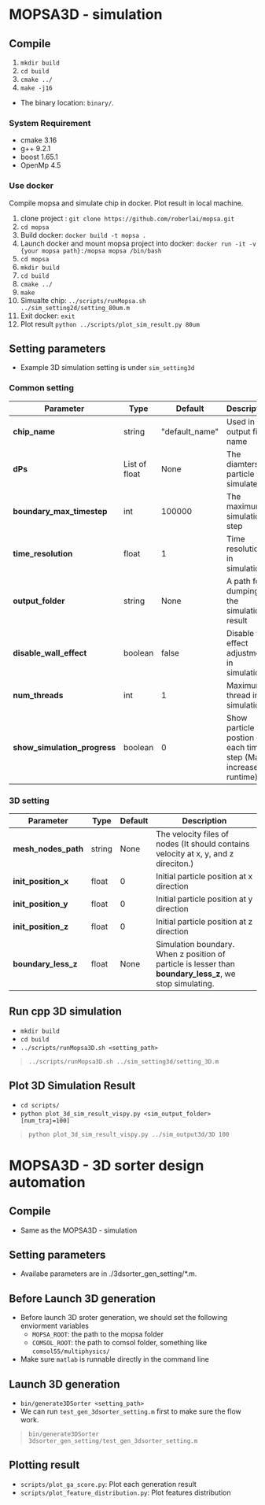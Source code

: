 # MOPSA3D - simulation
## Compile
1. `mkdir build`
2. `cd build`
3. `cmake ../`
4. `make -j16`
- The binary location: `binary/`.

### System Requirement
- cmake 3.16
- g++ 9.2.1 
- boost 1.65.1
- OpenMp 4.5

### Use docker
  Compile mopsa and simulate chip in docker. Plot result in local machine.
  1. clone project : `git clone https://github.com/roberlai/mopsa.git`
  2. `cd mopsa`
  3. Build docker: `docker build -t mopsa .`
  4. Launch docker and mount mopsa project into docker: `docker run -it -v {your mopsa path}:/mopsa mopsa /bin/bash`
  5. `cd mopsa`
  6. `mkdir build`
  7. `cd build`
  8. `cmake ../`
  9. `make`
  10. Simualte chip: `../scripts/runMopsa.sh ../sim_setting2d/setting_80um.m`
  11. Exit docker: `exit` 
  12. Plot result  `python ../scripts/plot_sim_result.py 80um`

## Setting parameters

- Example 3D simulation setting is under `sim_setting3d`

### Common setting
| Parameter           |  Type  | Default  | Description |
| ------------------- | ------ | -------- | ----------- |
|**chip_name**       | string | "default_name" | Used in output file name |
|**dPs**             | List of float | None | The diamters of particle to simulate |
|**boundary_max_timestep**| int | 100000 | The maximum simulation step|
|**time_resolution**|  float | 1 | Time resolution in simulation|
|**output_folder**| string| None | A path for dumping the simulation result|
|**disable_wall_effect**| boolean | false | Disable wall effect adjustment in simulation |
|**num_threads**| int | 1 | Maximum thread in simulation|
|**show_simulation_progress**| boolean | 0 | Show particle postion of each time step (May increase runtime) |

### 3D setting
| Parameter           |  Type  | Default  | Description |
| ------------------- | ------ | -------- | ----------- |
|**mesh_nodes_path** | string |  None | The velocity files of nodes (It should contains velocity at x, y, and z direciton.) |
|**init_position_x** | float |  0 | Initial particle position at x direction|
|**init_position_y** | float |  0 | Initial particle position at y direction|
|**init_position_z** | float |  0 | Initial particle position at z direction|
|**boundary_less_z** | float  | None | Simulation boundary. When z position of particle is lesser than **boundary_less_z**, we stop simulating.|

## Run cpp 3D simulation
- `mkdir build`
- `cd build`
- `../scripts/runMopsa3D.sh <setting_path>`
> `../scripts/runMopsa3D.sh ../sim_setting3d/setting_3D.m`

## Plot 3D Simulation Result
- `cd scripts/`
- `python plot_3d_sim_result_vispy.py <sim_output_folder> [num_traj=100]` 
> `python plot_3d_sim_result_vispy.py ../sim_output3d/3D 100`

# MOPSA3D - 3D sorter design automation

## Compile
- Same as the MOPSA3D - simulation

## Setting parameters
- Availabe parameters are in ./3dsorter_gen_setting/*.m. 

## Before Launch 3D generation
- Before launch 3D sroter generation, we should set the following enviorment variables
  - `MOPSA_ROOT`: the path to the mopsa folder
  - `COMSOL_ROOT`: the path to comsol folder, something like `comsol55/multiphysics/`
- Make sure `matlab` is runnable directly in the command line

## Launch 3D generation
- `bin/generate3DSorter <setting_path>`
- We can run `test_gen_3dsorter_setting.m` first to make sure the flow work.
> `bin/generate3DSorter 3dsorter_gen_setting/test_gen_3dsorter_setting.m`

## Plotting result
- `scripts/plot_ga_score.py`: Plot each generation result
- `scripts/plot_feature_distribution.py`: Plot features distribution

